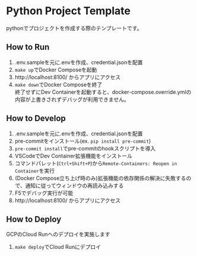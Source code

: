 # Python Project Template
pythonでプロジェクトを作成する際のテンプレートです。

## How to Run

1. .env.sampleを元に.envを作成、credential.jsonを配置
2. `make up`でDocker Composeを起動
3. http://localhost:8100/ からアプリにアクセス
4. `make down`でDocker Composeを終了  
   終了せずにDev Containerを起動すると、docker-compose.override.ymlの内容が上書きされずデバッグが利用できません。

## How to Develop

1. .env.sampleを元に.envを作成、credential.jsonを配置
2. pre-commitをインストール(ex. `pip install pre-commit`)
3. `pre-commit install`でpre-commitのhookスクリプトを導入
4. VSCodeでDev Container拡張機能をインストール
5. コマンドパレット(`Ctrl+Shift+P`)から`Remote-Containers: Reopen in Container`を実行
6. (Docker Compose立ち上げ時のみ)拡張機能の依存関係の解決に失敗するので、通知に従ってウィンドウの再読み込みする
7. F5でデバッグ実行が可能
8. http://localhost:8100/ からアプリにアクセス

## How to Deploy

GCPのCloud Runへのデプロイを実施します

1. `make deploy`でCloud Runにデプロイ
